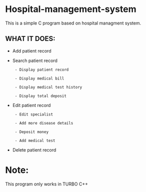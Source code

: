 # Hospital-management-system
This is a simple C program based on hospital managment system.
## WHAT IT DOES:
  - Add patient record
  
  - Search patient record
  
         - Display patient record
         
         - Display medical bill
         
         - Display medical test history
        
         - Display total deposit 
        
  - Edit patient record
  
         - Edit specialist
         
         - Add more disease details
         
         - Deposit money
         
         - Add medical test

  - Delete patient record 
# Note:
  This program only works in TURBO C++
